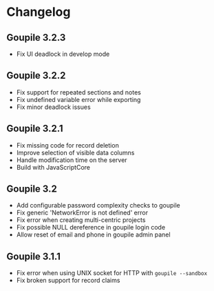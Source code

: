 # Changelog

## Goupile 3.2.3

- Fix UI deadlock in develop mode

## Goupile 3.2.2

- Fix support for repeated sections and notes
- Fix undefined variable error while exporting
- Fix minor deadlock issues

## Goupile 3.2.1

- Fix missing code for record deletion
- Improve selection of visible data columns
- Handle modification time on the server
- Build with JavaScriptCore

## Goupile 3.2

- Add configurable password complexity checks to goupile
- Fix generic 'NetworkError is not defined' error
- Fix error when creating multi-centric projects
- Fix possible NULL dereference in goupile login code
- Allow reset of email and phone in goupile admin panel

## Goupile 3.1.1

- Fix error when using UNIX socket for HTTP with `goupile --sandbox`
- Fix broken support for record claims
